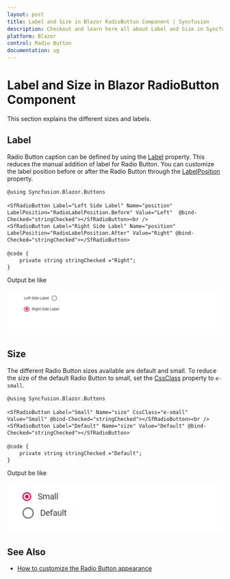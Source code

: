 ```yaml
---
layout: post
title: Label and Size in Blazor RadioButton Component | Syncfusion
description: Checkout and learn here all about Label and Size in Syncfusion Blazor RadioButton component and more.
platform: Blazor
control: Radio Button
documentation: ug
---
```


# Label and Size in Blazor RadioButton Component

This section explains the different sizes and labels.

## Label

Radio Button caption can be defined by using the [Label](https://help.syncfusion.com/cr/blazor/Syncfusion.Blazor.Buttons.SfRadioButton-1.html#Syncfusion_Blazor_Buttons_SfRadioButton_1_Label) property. This reduces the manual addition of label for Radio Button. You can customize the label position before or after the Radio Button through the [LabelPosition](https://help.syncfusion.com/cr/blazor/Syncfusion.Blazor.Buttons.SfRadioButton-1.html#Syncfusion_Blazor_Buttons_SfRadioButton_1_LabelPosition) property.

```cshtml
@using Syncfusion.Blazor.Buttons

<SfRadioButton Label="Left Side Label" Name="position" LabelPosition="RadioLabelPosition.Before" Value="Left"  @bind-Checked="stringChecked"></SfRadioButton><br />
<SfRadioButton Label="Right Side Label" Name="position" LabelPosition="RadioLabelPosition.After" Value="Right" @bind-Checked="stringChecked"></SfRadioButton>

@code {
    private string stringChecked ="Right";
}

```

Output be like

![Radio Button Sample](./images/rb-label.png)

## Size

The different Radio Button sizes available are default and small. To reduce the size of the default Radio Button to small, set the [CssClass](https://help.syncfusion.com/cr/blazor/Syncfusion.Blazor.Buttons.SfRadioButton-1.html) property to `e-small`.

```cshtml
@using Syncfusion.Blazor.Buttons

<SfRadioButton Label="Small" Name="size" CssClass="e-small" Value="Small" @bind-Checked="stringChecked"></SfRadioButton><br />
<SfRadioButton Label="Default" Name="size" Value="Default" @bind-Checked="stringChecked"></SfRadioButton>

@code {
    private string stringChecked ="Default";
}

```

Output be like

![Radio Button Sample](./images/rb-size.png)

## See Also

* [How to customize the Radio Button appearance](./how-to/customize-radiobutton-appearance)